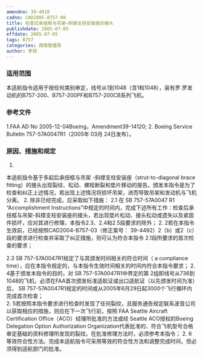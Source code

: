 ```yaml
---
amendno: 39-4910
cadno: CAD2005-B757-08
title: 检查后承扭框与吊架—斜撑支柱安装座的接头
publishdate: 2005-07-05
effdate: 2005-07-05
tags: B757
categories: 西南管理局
author: 李锐
---
```


### 适用范围 
本适航指令适用于按任何类别审定，线号从1到1048（含1和1048），装有罗.罗发动机的B757-200、B757-200PF和B757-200CB系列飞机。

### 参考文件
1.FAA 
AD No 2005-12-04Boeing，Amendment39-14120; 
2. Boeing Service Bulletin 757-57A0047R1（2005年 03月 24日发布）。


### 原因、措施和规定 
1.
本适航指令基于多起后承扭框与吊架 -斜撑支柱安装座（strut-to-diagonal brace fitting）的接头出现裂纹、松动、螺栓断裂和垫片移动的报告。颁发本指令是为了检查和纠正上述情况，若出现上述情况将损坏吊架，进而导致吊架和发动机与飞机分离。 
2.
除非已经完成，应采取如下措施： 
2.1
 在 SB 757-57A0047 R1 “Accomplishment Instructions”中规定的时间内，完成下述所有工作：检查后承扭框与吊架-斜撑支柱安装座的接头，若出现垫片松动、接头松动或遗失以及紧固件损坏，应对其进行修理，本指令2.3、2.4和2.5段要求的除外； 
2.
2若在本指令生效前，已经按照CAD2004-B757-03（修正案号： 39-4492）2（b）或2（c）段的要求进行检查并采取了纠正措施，则可认为符合本指令 2.1段所要求的首次检查的要求； 

  
2.3
 SB 757-57A0047R1规定了与其颁发时间相关的符合时间（ a compliance time），应在本指令规定的，与本指令生效时间相关的时间内符合本指令要求；
2.
4基于颁发本指令的目的，对 SB 757-57A0047R1中界定的第 2组即线号从736到1048的飞机，必须在FAA首次颁发标准适航证或出口适航证（以先颁发时间为准）后， SB 757-57A0047R1规定的时间或从2005年6月29日起3000个飞行循环内完成首次检查；  
2.
5若按照本指令要求进行检查时发现了任何裂纹，且服务通告规定联系波音公司以获取相应的措施，则应在下一次飞行前，按照 FAA Seattle Aircraft Certification Office（ACO）经理所批准的方法或经 Seattle ACO授权的Boeing Delegation Option Authorization Organization代表批准的、符合飞机型号合格审定基础的资料修理所发现的裂纹。在批准修理方法时，必须参考本指令； 
2.
6等效符合性方法。完成本适航指令可采用等效的符合性方法和调整完成时间，但必须得到适航部门的批准。

